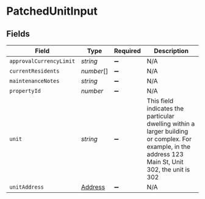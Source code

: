 # PatchedUnitInput


## Fields

| Field                                                                                                                                                | Type                                                                                                                                                 | Required                                                                                                                                             | Description                                                                                                                                          |
| ---------------------------------------------------------------------------------------------------------------------------------------------------- | ---------------------------------------------------------------------------------------------------------------------------------------------------- | ---------------------------------------------------------------------------------------------------------------------------------------------------- | ---------------------------------------------------------------------------------------------------------------------------------------------------- |
| `approvalCurrencyLimit`                                                                                                                              | *string*                                                                                                                                             | :heavy_minus_sign:                                                                                                                                   | N/A                                                                                                                                                  |
| `currentResidents`                                                                                                                                   | *number*[]                                                                                                                                           | :heavy_minus_sign:                                                                                                                                   | N/A                                                                                                                                                  |
| `maintenanceNotes`                                                                                                                                   | *string*                                                                                                                                             | :heavy_minus_sign:                                                                                                                                   | N/A                                                                                                                                                  |
| `propertyId`                                                                                                                                         | *number*                                                                                                                                             | :heavy_minus_sign:                                                                                                                                   | N/A                                                                                                                                                  |
| `unit`                                                                                                                                               | *string*                                                                                                                                             | :heavy_minus_sign:                                                                                                                                   | This field indicates the particular dwelling within a larger building or complex. For example, in the address 123 Main St, Unit 302, the unit is 302 |
| `unitAddress`                                                                                                                                        | [Address](../../models/shared/address.md)                                                                                                            | :heavy_minus_sign:                                                                                                                                   | N/A                                                                                                                                                  |